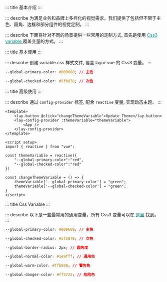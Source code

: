 ::: title 基本介绍
:::

::: describe 为满足业务和品牌上多样化的视觉需求，我们提供了包括但不限于主色、圆角、边框和部分组件的视觉定制。
:::

::: describe 下面将针对不同的场景提供一些常用的定制方式, 首先是使用 <a style="color:#009688;" href="https://developer.mozilla.org/en-US/docs/Web/API/CSSVariableReferenceValue/variable"> Css3 variable </a> 覆盖变量的方式。
:::

::: title 基本使用
:::

::: describe 创建 variable.css 样式文件, 覆盖 layui-vue 的 Css3 变量。
:::

```css
--global-primary-color: #009688; // 主色

--global-checked-color: #5fb878; // 次色
```

::: title 高级使用
:::

::: describe 通过 <code>config-provider</code> 标签, 配合 <code>reactive</code> 变量, 实现动态主题。
:::

```vue
<template>
    <lay-button @click="changeThemeVariable">Update Theme</lay-button>
    <lay-config-provider :themeVariable="themeVariable">
        <App />
    </lay-config-provider>
</template>

<script setup>
import { reactive } from "vue";

const themeVariable = reactive({ 
    "--global-primary-color":"red",
    "--global-checked-color":"red"
})

const changeThemeVariable = () => {
    themeVariable['--global-primary-color'] = "green";
    themeVariable['--global-checked-color'] = "green";
}
</script>
```

::: title Css Variable
:::

::: describe 以下是一些最常用的通用变量，所有 Css3 变量可以在 <a target="_blank" style="color:#009688;" href="https://gitee.com/layui/layui-vue/blob/master/package/component/src/theme/variable.less">这里</a> 找到。
:::

```css
--global-primary-color: #009688; // 主色

--global-checked-color: #5fb878; // 次色

--global-border-radius: 2px; // 圆角度

--global-normal-color: #1e9fff; // 通用色

--global-warm-color: #ffb800; // 警告色

--global-danger-color: #ff5722; // 危险色
```